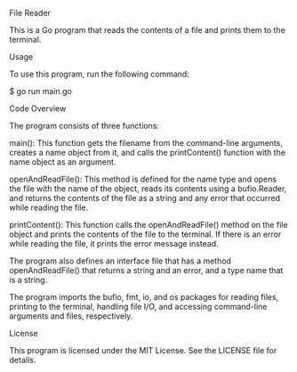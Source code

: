 File Reader

This is a Go program that reads the contents of a file and prints them to the terminal.

Usage

To use this program, run the following command:

$ go run main.go <filename>

Code Overview

The program consists of three functions:

main(): This function gets the filename from the command-line arguments, creates a name object from it, and calls the printContent() function with the name object as an argument.

openAndReadFile(): This method is defined for the name type and opens the file with the name of the object, reads its contents using a bufio.Reader, and returns the contents of the file as a string and any error that occurred while reading the file.

printContent(): This function calls the openAndReadFile() method on the file object and prints the contents of the file to the terminal. If there is an error while reading the file, it prints the error message instead.

The program also defines an interface file that has a method openAndReadFile() that returns a string and an error, and a type name that is a string.

The program imports the bufio, fmt, io, and os packages for reading files, printing to the terminal, handling file I/O, and accessing command-line arguments and files, respectively.

License

This program is licensed under the MIT License. See the LICENSE file for details.